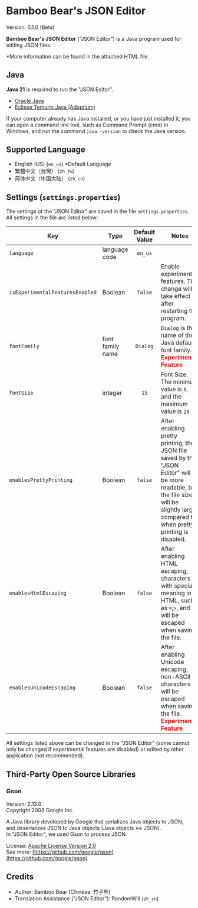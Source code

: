 # Bamboo Bear's JSON Editor
Version: 0.1.0 (Beta)

**Bamboo Bear's JSON Editor** ("JSON Editor") is a Java program used for editing JSON files.

\*More information can be found in the attached HTML file.

## Java
**Java 21** is required to run the "JSON Editor".
- [Oracle Java](https://www.oracle.com/java/technologies/downloads/)
- [Eclipse Temurin Java (Adoptium)](https://adoptium.net/temurin/releases/?version=21)

If your computer already has Java installed, or you have just installed it, you can open a command line tool, such as Command Prompt (cmd) in Windows, and run the command `java -version` to check the Java version.

## Supported Language
- English (US) (`en_us`) *Default Language
- 繁體中文（台灣） (`zh_tw`)
- 简体中文（中国大陆） (`zh_cn`)

## Settings (`settings.properties`)
The settings of the "JSON Editor" are saved in the file `settings.properties`. All settings in the file are listed below:

| Key                             | Type             | Default Value | Notes                                                                                                                                                                                   |
|---------------------------------|------------------|:-------------:|-----------------------------------------------------------------------------------------------------------------------------------------------------------------------------------------|
| `language`                      | language code    |    `en_us`    |                                                                                                                                                                                         |
| `isExperimentalFeaturesEnabled` | Boolean          |    `false`    | Enable experimental features. The change will take effect after restarting the program.                                                                                                 |
| `fontFamily`                    | font family name |   `Dialog`    | `Dialog` is the name of the Java default font family. <b style="color:red">Experimental Feature</b>                                                                                     |
| `fontSize`                      | integer          |     `15`      | Font Size. The minimum value is `8`, and the maximum value is `28`                                                                                                                      |
| `enablesPrettyPrinting`         | Boolean          |    `false`    | After enabling pretty printing, the JSON file saved by the "JSON Editor" will be more readable, but the file size will be slightly larger compared to when pretty printing is disabled. |
| `enablesHtmlEscaping`           | Boolean          |    `false`    | After enabling HTML escaping, characters with special meaning in HTML, such as `=`,`>`, and `<`, will be escaped when saving the file.                                                  |
| `enablesUnicodeEscaping`        | Boolean          |    `false`    | After enabling Unicode escaping, non-ASCII characters will be escaped when saving the file. <b style="color:red">Experimental Feature</b>                                               |

All settings listed above can be changed in the "JSON Editor" (some cannot only be changed if experimental features are disabled) or edited by other application (not recommended).

## Third-Party Open Source Libraries
### Gson
Version: 2.13.0<br>
Copyright 2008 Google Inc.

A Java library developed by Google that serializes Java objects to JSON, and deserializes JSON to Java objects (Java objects <-> JSON).<br>
In "JSON Editor", we used Gson to process JSON.

License: [Apache License Version 2.0](http://www.apache.org/licenses/LICENSE-2.0)<br>
See more: [https://github.com/google/gson](https://github.com/google/gson)

## Credits
- Author: Bamboo Bear (Chinese: 竹子熊)
- Translation Assistance ("JSON Editor"): RandomWill (`zh_cn`)